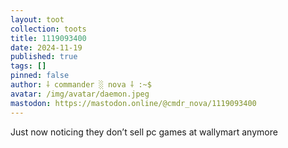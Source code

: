 ```yaml
---
layout: toot
collection: toots
title: 1119093400
date: 2024-11-19
published: true
tags: []
pinned: false
author: ⸸ commander ░ nova ⸸ :~$
avatar: /img/avatar/daemon.jpeg
mastodon: https://mastodon.online/@cmdr_nova/1119093400
---
```


Just now noticing they don’t sell pc games at wallymart anymore

